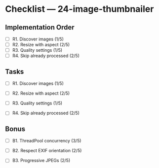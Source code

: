 # Checklist — 24-image-thumbnailer

## Implementation Order
- [ ] R1. Discover images (1/5)
- [ ] R2. Resize with aspect (2/5)
- [ ] R3. Quality settings (1/5)
- [ ] R4. Skip already processed (2/5)

## Tasks

- [ ] R1. Discover images (1/5)

- [ ] R2. Resize with aspect (2/5)

- [ ] R3. Quality settings (1/5)

- [ ] R4. Skip already processed (2/5)

## Bonus

- [ ] B1. ThreadPool concurrency (3/5)

- [ ] B2. Respect EXIF orientation (2/5)

- [ ] B3. Progressive JPEGs (2/5)
